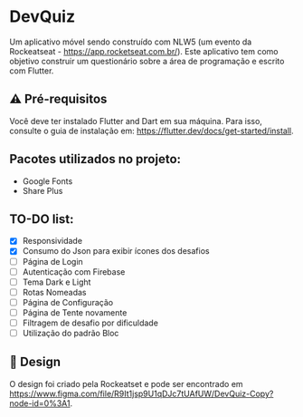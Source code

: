 # DevQuiz

Um aplicativo móvel sendo construído com NLW5 (um evento da Rockeatseat - https://app.rocketseat.com.br/). Este aplicativo tem como objetivo construir um questionário sobre a área de programação e escrito com Flutter.

## ⚠️ Pré-requisitos

Você deve ter instalado Flutter and Dart em sua máquina. Para isso, consulte o guia de instalação em: https://flutter.dev/docs/get-started/install.

## Pacotes utilizados no projeto:

- Google Fonts
- Share Plus

## TO-DO list:

- [x] Responsividade
- [x] Consumo do Json para exibir ícones dos desafios
- [ ] Página de Login
- [ ] Autenticação com Firebase
- [ ] Tema Dark e Light
- [ ] Rotas Nomeadas
- [ ] Página de Configuração
- [ ] Página de Tente novamente
- [ ] Filtragem de desafio por dificuldade
- [ ] Utilização do padrão Bloc

## 🎨 Design

O design foi criado pela Rockeatset e pode ser encontrado em https://www.figma.com/file/R9It1jsp9U1qDJc7tUAfUW/DevQuiz-Copy?node-id=0%3A1.
